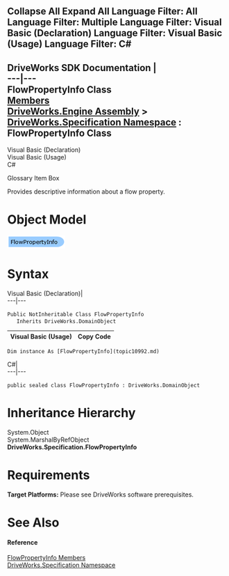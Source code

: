 Collapse All Expand All Language Filter: All  Language Filter: Multiple  Language Filter: Visual Basic (Declaration) Language Filter: Visual Basic (Usage) Language Filter: C#  
---  
DriveWorks SDK Documentation  |   
---|---  
FlowPropertyInfo Class   
[Members](topic10993.md)   
[DriveWorks.Engine Assembly](topic2156.md) > [DriveWorks.Specification Namespace](topic10764.md) : FlowPropertyInfo Class  
---  
  
Visual Basic (Declaration)    
Visual Basic (Usage)    
C# 

Glossary Item Box

Provides descriptive information about a flow property. 

# Object Model

![](dotnetdiagramimages/image557.png)

# Syntax

Visual Basic (Declaration)|   
---|---  
      
    
    Public NotInheritable Class FlowPropertyInfo 
       Inherits DriveWorks.DomainObject  
  
Visual Basic (Usage)| Copy Code  
---|---  
      
    
    Dim instance As [FlowPropertyInfo](topic10992.md)  
  
C#|   
---|---  
      
    
    public sealed class FlowPropertyInfo : DriveWorks.DomainObject   
  
# Inheritance Hierarchy

System.Object  
System.MarshalByRefObject  
**DriveWorks.Specification.FlowPropertyInfo**  


# Requirements

**Target Platforms:** Please see DriveWorks software prerequisites.

# See Also

#### Reference

[FlowPropertyInfo Members](topic10993.md)   
[DriveWorks.Specification Namespace](topic10764.md)


